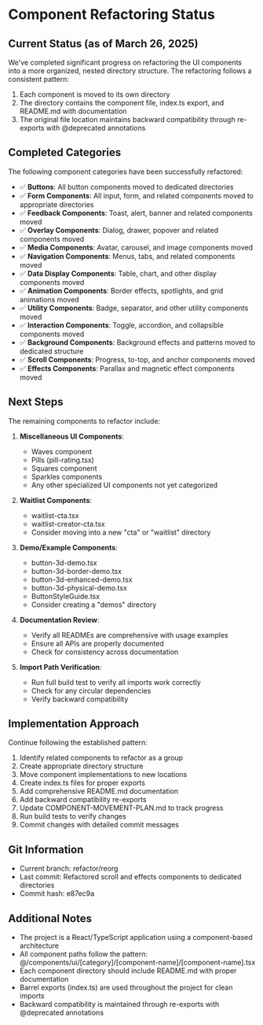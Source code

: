# Component Refactoring Status

## Current Status (as of March 26, 2025)

We've completed significant progress on refactoring the UI components into a more organized, nested directory structure. The refactoring follows a consistent pattern:

1. Each component is moved to its own directory
2. The directory contains the component file, index.ts export, and README.md with documentation
3. The original file location maintains backward compatibility through re-exports with @deprecated annotations

## Completed Categories

The following component categories have been successfully refactored:

- ✅ **Buttons**: All button components moved to dedicated directories
- ✅ **Form Components**: All input, form, and related components moved to appropriate directories
- ✅ **Feedback Components**: Toast, alert, banner and related components moved
- ✅ **Overlay Components**: Dialog, drawer, popover and related components moved
- ✅ **Media Components**: Avatar, carousel, and image components moved
- ✅ **Navigation Components**: Menus, tabs, and related components moved
- ✅ **Data Display Components**: Table, chart, and other display components moved
- ✅ **Animation Components**: Border effects, spotlights, and grid animations moved
- ✅ **Utility Components**: Badge, separator, and other utility components moved
- ✅ **Interaction Components**: Toggle, accordion, and collapsible components moved
- ✅ **Background Components**: Background effects and patterns moved to dedicated structure
- ✅ **Scroll Components**: Progress, to-top, and anchor components moved
- ✅ **Effects Components**: Parallax and magnetic effect components moved

## Next Steps

The remaining components to refactor include:

1. **Miscellaneous UI Components**:
   - Waves component
   - Pills (pill-rating.tsx)
   - Squares component
   - Sparkles components
   - Any other specialized UI components not yet categorized

2. **Waitlist Components**:
   - waitlist-cta.tsx
   - waitlist-creator-cta.tsx
   - Consider moving into a new "cta" or "waitlist" directory

3. **Demo/Example Components**:
   - button-3d-demo.tsx
   - button-3d-border-demo.tsx
   - button-3d-enhanced-demo.tsx
   - button-3d-physical-demo.tsx
   - ButtonStyleGuide.tsx
   - Consider creating a "demos" directory

4. **Documentation Review**:
   - Verify all READMEs are comprehensive with usage examples
   - Ensure all APIs are properly documented
   - Check for consistency across documentation

5. **Import Path Verification**:
   - Run full build test to verify all imports work correctly
   - Check for any circular dependencies
   - Verify backward compatibility

## Implementation Approach

Continue following the established pattern:

1. Identify related components to refactor as a group
2. Create appropriate directory structure
3. Move component implementations to new locations
4. Create index.ts files for proper exports
5. Add comprehensive README.md documentation
6. Add backward compatibility re-exports
7. Update COMPONENT-MOVEMENT-PLAN.md to track progress
8. Run build tests to verify changes
9. Commit changes with detailed commit messages

## Git Information

- Current branch: refactor/reorg
- Last commit: Refactored scroll and effects components to dedicated directories
- Commit hash: e87ec9a

## Additional Notes

- The project is a React/TypeScript application using a component-based architecture
- All component paths follow the pattern: @/components/ui/[category]/[component-name]/[component-name].tsx
- Each component directory should include README.md with proper documentation
- Barrel exports (index.ts) are used throughout the project for clean imports
- Backward compatibility is maintained through re-exports with @deprecated annotations